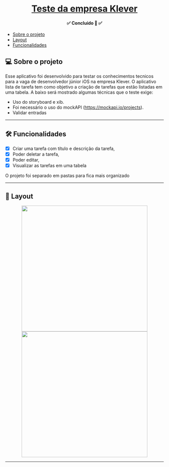 <h1 align="center">
     <a href="#" alt="">Teste da empresa Klever</a>
</h1>

<h4 align="center">
	 ✅  Concluído 🚀 ✅
</h4>

<!--ts-->
   * [Sobre o projeto](#-sobre-o-projeto)
   * [Layout](#-layout)
   * [Funcionalidades](#-funcionalidades)
<!--te-->

## 💻 Sobre o projeto

  Esse aplicativo foi desenvolvido para testar os conhecimentos tecnicos para a vaga de desenvolvedor júnior iOS na empresa Klever.
O aplicativo lista de tarefa tem como objetivo a criação de tarefas que estão listadas em uma tabela.
A baixo será mostrado algumas técnicas que o teste exige:
 
- Uso do storyboard e xib.
- Foi necessário o uso do mockAPI (https://mockapi.io/projects).
- Validar entradas

---

## 🛠 Funcionalidades 
  
  - [x] Criar uma tarefa com título e descrição da tarefa,
  - [x] Poder deletar a tarefa,
  - [x] Poder editar, 
  - [x] Visualizar as tarefas em uma tabela
 
 O projeto foi separado em pastas para fica mais organizado
 
---
  
## 🎨 Layout

<p align="center">
  
  <img src=" ![Simulator Screen Shot - iPhone 13 - 2022-04-19 at 10 38 52](https://user-images.githubusercontent.com/8284318/164031618-0704b0b5-c71b-482d-baf4-701084ee6cbf.png)"  width="400px" />
  <img src=" ![Simulator Screen Shot - iPhone 13 - 2022-04-19 at 11 32 42](https://user-images.githubusercontent.com/8284318/164031626-48e39d4f-5b1a-4e43-ba01-3bfa6628e7dd.png)"  width="400px" />
   
</p>

---
  



  
  

